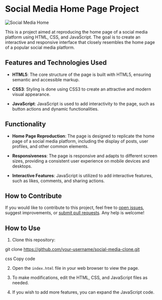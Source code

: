 # Social Media Home Page Project

![Social Media Home](image_link)

This is a project aimed at reproducing the home page of a social media platform using HTML, CSS, and JavaScript. The goal is to create an interactive and responsive interface that closely resembles the home page of a popular social media platform.

## Features and Technologies Used

- **HTML5**: The core structure of the page is built with HTML5, ensuring semantic and accessible markup.

- **CSS3**: Styling is done using CSS3 to create an attractive and modern visual appearance.

- **JavaScript**: JavaScript is used to add interactivity to the page, such as button actions and dynamic functionalities.

## Functionality

- **Home Page Reproduction**: The page is designed to replicate the home page of a social media platform, including the display of posts, user profiles, and other common elements.

- **Responsiveness**: The page is responsive and adapts to different screen sizes, providing a consistent user experience on mobile devices and desktops.

- **Interactive Features**: JavaScript is utilized to add interactive features, such as likes, comments, and sharing actions.

## How to Contribute

If you would like to contribute to this project, feel free to [open issues](link_to_issues), suggest improvements, or [submit pull requests](link_to_pull_requests). Any help is welcome!

## How to Use

1. Clone this repository:

git clone https://github.com/your-username/social-media-clone.git

css
Copy code

2. Open the `index.html` file in your web browser to view the page.

3. To make modifications, edit the HTML, CSS, and JavaScript files as needed.

4. If you wish to add more features, you can expand the JavaScript code.
